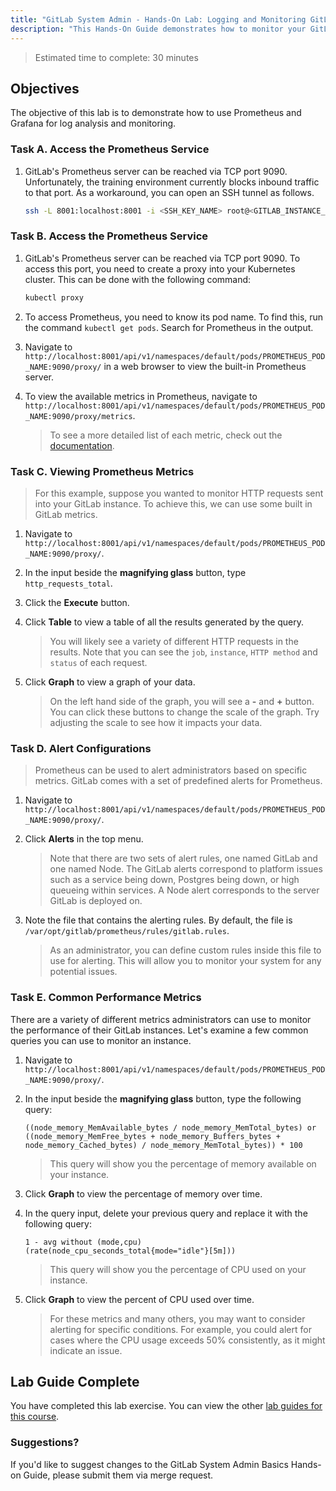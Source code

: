 ```yaml
---
title: "GitLab System Admin - Hands-On Lab: Logging and Monitoring GitLab Kubernetes"
description: "This Hands-On Guide demonstrates how to monitor your GitLab Kubernetes instance and analyze your logs"
---
```


> Estimated time to complete: 30 minutes

## Objectives

The objective of this lab is to demonstrate how to use Prometheus and Grafana for log analysis and monitoring.

### Task A. Access the Prometheus Service

1. GitLab's Prometheus server can be reached via TCP port 9090. Unfortunately, the training environment currently blocks inbound traffic to that port. As a workaround, you can open an SSH tunnel as follows.

    ```bash
    ssh -L 8001:localhost:8001 -i <SSH_KEY_NAME> root@<GITLAB_INSTANCE_HOSTNAME>
    ```
    
### Task B. Access the Prometheus Service

1. GitLab's Prometheus server can be reached via TCP port 9090. To access this port, you need to create a proxy into your Kubernetes cluster. This can be done with the following command:

    ```bash
    kubectl proxy
    ```

1. To access Prometheus, you need to know its pod name. To find this, run the command `kubectl get pods`. Search for Prometheus in the output.

1. Navigate to `http://localhost:8001/api/v1/namespaces/default/pods/PROMETHEUS_POD_NAME:9090/proxy/` in a web browser to view the built-in Prometheus server.

1. To view the available metrics in Prometheus, navigate to `http://localhost:8001/api/v1/namespaces/default/pods/PROMETHEUS_POD_NAME:9090/proxy/metrics`.

    > To see a more detailed list of each metric, check out the [documentation](https://docs.gitlab.com/ee/administration/monitoring/prometheus/gitlab_metrics.html).

### Task C. Viewing Prometheus Metrics

> For this example, suppose you wanted to monitor HTTP requests sent into your GitLab instance. To achieve this, we can use some built in GitLab metrics.

1. Navigate to `http://localhost:8001/api/v1/namespaces/default/pods/PROMETHEUS_POD_NAME:9090/proxy/`.

1. In the input beside the **magnifying glass** button, type `http_requests_total`.

1. Click the **Execute** button.

1. Click **Table** to view a table of all the results generated by the query.

    > You will likely see a variety of different HTTP requests in the results. Note that you can see the `job`, `instance`, `HTTP method` and `status` of each request.

1. Click **Graph** to view a graph of your data.

    > On the left hand side of the graph, you will see a **-** and **+** button. You can click these buttons to change the scale of the graph. Try adjusting the scale to see how it impacts your data.

### Task D. Alert Configurations

> Prometheus can be used to alert administrators based on specific metrics. GitLab comes with a set of predefined alerts for Prometheus.

1. Navigate to `http://localhost:8001/api/v1/namespaces/default/pods/PROMETHEUS_POD_NAME:9090/proxy/`.

1. Click **Alerts** in the top menu.

    > Note that there are two sets of alert rules, one named GitLab and one named Node. The GitLab alerts correspond to platform issues such as a service being down, Postgres being down, or high queueing within services. A Node alert corresponds to the server GitLab is deployed on.

1. Note the file that contains the alerting rules. By default, the file is `/var/opt/gitlab/prometheus/rules/gitlab.rules`.

    > As an administrator, you can define custom rules inside this file to use for alerting. This will allow you to monitor your system for any potential issues.

### Task E. Common Performance Metrics

There are a variety of different metrics administrators can use to monitor the performance of their GitLab instances. Let's examine a few common queries you can use to monitor an instance.

1. Navigate to `http://localhost:8001/api/v1/namespaces/default/pods/PROMETHEUS_POD_NAME:9090/proxy/`.

1. In the input beside the **magnifying glass** button, type the following query:

    ```text
    ((node_memory_MemAvailable_bytes / node_memory_MemTotal_bytes) or ((node_memory_MemFree_bytes + node_memory_Buffers_bytes + node_memory_Cached_bytes) / node_memory_MemTotal_bytes)) * 100
    ```

    > This query will show you the percentage of memory available on your instance.

1. Click **Graph** to view the percentage of memory over time.

1. In the query input, delete your previous query and replace it with the following query:

    ```text
    1 - avg without (mode,cpu) (rate(node_cpu_seconds_total{mode="idle"}[5m]))
    ```

    > This query will show you the percentage of CPU used on your instance.

1. Click **Graph** to view the percent of CPU used over time.

    > For these metrics and many others, you may want to consider alerting for specific conditions. For example, you could alert for cases where the CPU usage exceeds 50% consistently, as it might indicate an issue.

## Lab Guide Complete

You have completed this lab exercise. You can view the other [lab guides for this course](/handbook/customer-success/professional-services-engineering/education-services/ilt-labs/sysadminhandson).

### Suggestions?

If you'd like to suggest changes to the GitLab System Admin Basics Hands-on Guide, please submit them via merge request.
